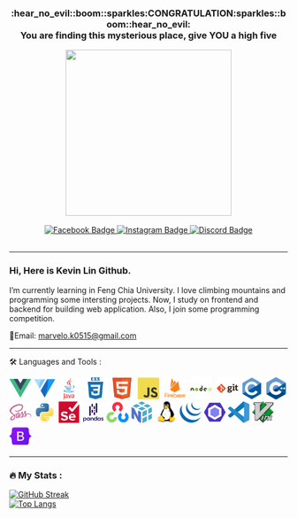 <h3 align="center">:hear_no_evil::boom::sparkles:CONGRATULATION:sparkles::boom::hear_no_evil:<br/> You are finding this mysterious place, give YOU a high five </h3>
<p align=center>
  <img src="https://media0.giphy.com/media/SkB1lImvleqBHLBWDZ/giphy.gif?cid=ecf05e47j4fnmpiuh1iukxcu7fxucrzbudrm8xdsqvqa6sef&rid=giphy.gif&ct=g" height="300" width="300"/>
<p/>
<p id="badges" align=center>
  <a href="https://www.facebook.com/profile.php?id=100009946749327">
    <img src="https://img.shields.io/badge/Facebook-blue?style=for-the-badge&logo=facebook&logoColor=white" alt="Facebook Badge"/>
  </a>
  <a href="https://www.instagram.com/yukai8765/">
    <img src="https://img.shields.io/badge/Instagram-red?style=for-the-badge&logo=Instagram&logoColor=white" alt="Instagram Badge"/>
  </a>
   <a href="https://discordapp.com/users/640102516738097163">
    <img src="https://img.shields.io/badge/Discord-purple?style=for-the-badge&logo=Discord&logoColor=white" alt="Discord Badge"/>
  </a>
  <br/>
  <img src="https://komarev.com/ghpvc/?username=Kevin051596&style=flat-square&color=blue" alt=""/>
<p/>
  
---
### Hi, Here is Kevin Lin Github.
I’m currently learning in Feng Chia University. 
I love climbing mountains and programming some intersting projects. 
Now, I study on frontend and backend for building web application. 
Also, I join some programming competition.

:e-mail:Email: marvelo.k0515@gmail.com</br>
  
---
  :hammer_and_wrench: Languages and Tools :
  <div>
    <img src="https://github.com/devicons/devicon/blob/master/icons/vuejs/vuejs-original.svg" width="40" height="40"/>
    <img src="https://github.com/devicons/devicon/blob/master/icons/vuetify/vuetify-original.svg" width="40" height="40"/>
    <img src="https://github.com/devicons/devicon/blob/master/icons/java/java-original-wordmark.svg" title="Java" alt="Java" width="40" height="40"/>&nbsp;
    <img src="https://github.com/devicons/devicon/blob/master/icons/css3/css3-plain-wordmark.svg"  title="CSS3" alt="CSS" width="40" height="40"/>&nbsp;
    <img src="https://github.com/devicons/devicon/blob/master/icons/html5/html5-original.svg" title="HTML5" alt="HTML" width="40" height="40"/>&nbsp;
    <img src="https://github.com/devicons/devicon/blob/master/icons/javascript/javascript-original.svg" title="JavaScript" alt="JavaScript" width="40" height="40"/>&nbsp;
    <img src="https://github.com/devicons/devicon/blob/master/icons/firebase/firebase-plain-wordmark.svg" title="Firebase" alt="Firebase" width="40" height="40"/>&nbsp;
    <img src="https://github.com/devicons/devicon/blob/master/icons/nodejs/nodejs-original-wordmark.svg" title="NodeJS" alt="NodeJS" width="40" height="40"/>&nbsp;
    <img src="https://github.com/devicons/devicon/blob/master/icons/git/git-original-wordmark.svg" title="Git" **alt="Git" width="40" height="40"/>
    <img src="https://github.com/devicons/devicon/blob/master/icons/c/c-original.svg" title="C" **alt="C" width="40" height="40"/>
    <img src="https://github.com/devicons/devicon/blob/master/icons/cplusplus/cplusplus-original.svg" title="C++" **alt="C++" width="40" height="40"/>
    <img src="https://github.com/devicons/devicon/blob/master/icons/sass/sass-original.svg" title="Sass" **alt="Sass" width="40" height="40"/>
    <img src="https://github.com/devicons/devicon/blob/master/icons/python/python-original.svg" title="Python" **alt="Python" width="40" height="40"/>
    <img src="https://github.com/devicons/devicon/blob/master/icons/selenium/selenium-original.svg" width="40" height="40"/>
    <img src="https://github.com/devicons/devicon/blob/master/icons/pandas/pandas-original-wordmark.svg" title="Pandas" **alt="Pandas" width="40" height="40"/>
    <img src="https://github.com/devicons/devicon/blob/master/icons/opencv/opencv-original.svg" width="40" height="40"/>
    <img src="https://github.com/devicons/devicon/blob/master/icons/numpy/numpy-original.svg" width="40" height="40"/>
    <img src="https://github.com/devicons/devicon/blob/master/icons/linux/linux-original.svg" width="40" height="40"/>
    <img src="https://github.com/devicons/devicon/blob/master/icons/jquery/jquery-original.svg" width="40" height="40"/>
    <img src="https://github.com/devicons/devicon/blob/master/icons/eslint/eslint-original.svg" width="40" height="40"/>
    <img src="https://github.com/devicons/devicon/blob/master/icons/vscode/vscode-original.svg" width="40" height="40"/>
    <img src="https://github.com/devicons/devicon/blob/master/icons/vim/vim-original.svg" width="40" height="40/>
    <img src="https://github.com/devicons/devicon/blob/master/icons/latex/latex-original.svg" width="40" height="40"/>
    <img src="https://github.com/devicons/devicon/blob/master/icons/bootstrap/bootstrap-original.svg" width="40" height="40"/>
<div/>
                                                                                                                            
---
### :fire: My Stats :
[![GitHub Streak](http://github-readme-streak-stats.herokuapp.com?user=Kevin051596&theme=light&background=#fffff)](https://git.io/streak-stats)<br/>
[![Top Langs](https://github-readme-stats.vercel.app/api/top-langs/?username=Kevin051596&layout=compact&theme=vision-friendly-light)](https://github.com/anuraghazra/github-readme-stats)

